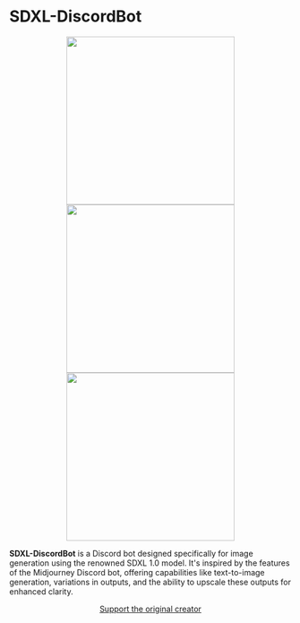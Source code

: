 # SDXL-DiscordBot


<p float="left" align="center">
  <img src="https://github.com/dab-bot/ComfyUI-SDXL-DiscordBot/assets/79825913/b206c020-d56f-4a09-b990-21ffc8b94296" height="300px" align="top" />
  <img src="https://github.com/dab-bot/ComfyUI-SDXL-DiscordBot/assets/79825913/a1581e4c-9dbf-44d8-9891-3499c4f8cb6b" height="300px" align="top" /> 
  <img src="https://github.com/dab-bot/ComfyUI-SDXL-DiscordBot/assets/79825913/3a046c12-be79-4323-a081-b22c0bfdc5f2" height="300px" align="top" />
</p>

**SDXL-DiscordBot** is a Discord bot designed specifically for image generation using the renowned SDXL 1.0 model. It's inspired by the features of the Midjourney Discord bot, offering capabilities like text-to-image generation, variations in outputs, and the ability to upscale these outputs for enhanced clarity.

<div align="center">
  
[Support the original creator](https://ko-fi.com/dab_bot)

</div>
